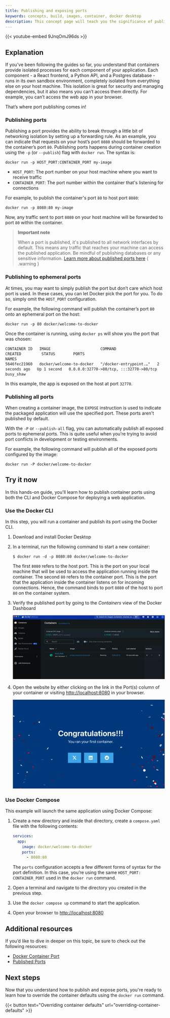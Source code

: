 ```yaml
---
title: Publishing and exposing ports
keywords: concepts, build, images, container, docker desktop
description: This concept page will teach you the significance of publishing and exposing ports in Docker 
---
```


{{< youtube-embed 9JnqOmJ96ds >}}

## Explanation

If you've been following the guides so far, you understand that containers provide isolated processes for each component of your application. Each component - a React frontend, a Python API, and a Postgres database - runs in its own sandbox environment, completely isolated from everything else on your host machine. This isolation is great for security and managing dependencies, but it also means you can’t access them directly. For example, you can’t access the web app in your browser.

That’s where port publishing comes in!

### Publishing ports

Publishing a port provides the ability to break through a little bit of networking isolation by setting up a forwarding rule. As an example, you can indicate that requests on your host’s port `8080` should be forwarded to the container’s port `80`. Publishing ports happens during container creation using the `-p` (or `--publish`) flag with `docker run`. The syntax is:

```console
docker run -p HOST_PORT:CONTAINER_PORT my-image
```

- `HOST_PORT`: The port number on your host machine where you want to receive traffic
- `CONTAINER_PORT`: The port number within the container that's listening for connections

For example, to publish the container's port `80` to host port `8080`:

```console
docker run -p 8080:80 my-image
```

Now, any traffic sent to port `8080` on your host machine will be forwarded to port `80` within the container.

> **Important note**
>
> When a port is published, it's published to all network interfaces by default. This means any traffic that reaches your machine can access the published application. Be mindful of publishing databases or any sensitive information. [Learn more about published ports here](https://docs.docker.com/network/#published-ports)
{ .warning }

### Publishing to ephemeral ports

At times, you may want to simply publish the port but don’t care which host port is used. In these cases, you can let Docker pick the port for you. To do so, simply omit the `HOST_PORT` configuration. 

For example, the following command will publish the container’s port `80` onto an ephemeral port on the host:

```console
docker run -p 80 docker/welcome-to-docker
```
 
Once the container is running, using `docker ps` will show you the port that was chosen:

```console
CONTAINER ID   IMAGE                      COMMAND                  CREATED         STATUS        PORTS                                     NAMES
5646fec21960   docker/welcome-to-docker   "/docker-entrypoint.…"   2 seconds ago   Up 1 second   0.0.0.0:32770->80/tcp, :::32770->80/tcp   busy_shaw
```

In this example, the app is exposed on the host at port `32770`.

### Publishing all ports

When creating a container image, the `EXPOSE` instruction is used to indicate the packaged application will use the specified port. These ports aren't published by default. 

With the `-P` or `--publish-all` flag, you can automatically publish all exposed ports to ephemeral ports. This is quite useful when you’re trying to avoid port conflicts in development or testing environments.

For example, the following command will publish all of the exposed ports configured by the image:

```console
docker run -P docker/welcome-to-docker
```

## Try it now

In this hands-on guide, you'll learn how to publish container ports using both the CLI and Docker Compose for deploying a web application.

### Use the Docker CLI

In this step, you will run a container and publish its port using the Docker CLI.

1. Download and install Docker Desktop

2. In a terminal, run the following command to start a new container:

    ```console
    $ docker run -d -p 8080:80 docker/welcome-to-docker
    ```

    The first `8080` refers to the host port. This is the port on your local machine that will be used to access the application running inside the container. The second `80` refers to the container port. This is the port that the application inside the container listens on for incoming connections. Hence, the command binds to port `8080` of the host to port `80` on the container system.

3. Verify the published port by going to the *Containers* view of the Docker Dashboard

   ![A screenshot of Docker dashboard showing the published port](images/published-ports.webp?border=true)

4. Open the website by either clicking on the link in the Port(s) column of your container or visiting [http://localhost:8080](http://localhost:8080) in your browser.

   ![A screenshot of the landing page of the Nginx web server running in a container](images/access-the-frontend.webp?border=true)

### Use Docker Compose

This example will launch the same application using Docker Compose:

1. Create a new directory and inside that directory, create a `compose.yaml` file with the following contents:

    ```yaml {hl_lines=[4,5]}
    services:
      app:
        image: docker/welcome-to-docker
        ports:
          - 8080:80
    ```

    The `ports` configuration accepts a few different forms of syntax for the port definition. In this case, you’re using the same `HOST_PORT: CONTAINER_PORT` used in the `docker run` command.

2. Open a terminal and navigate to the directory you created in the previous step.

3. Use the `docker compose up` command to start the application. 

4. Open your browser to [http://localhost:8080](http://localhost:8080)

## Additional resources

If you’d like to dive in deeper on this topic, be sure to check out the following resources:

* [Docker Container Port](https://docs.docker.com/reference/cli/docker/container/port/)
* [Published Ports](https://docs.docker.com/network/#published-ports)

## Next steps

Now that you understand how to publish and expose ports, you're ready to learn how to override the container defaults using the `docker run` command.

{{< button text="Overriding container defaults" url="overriding-container-defaults" >}}

